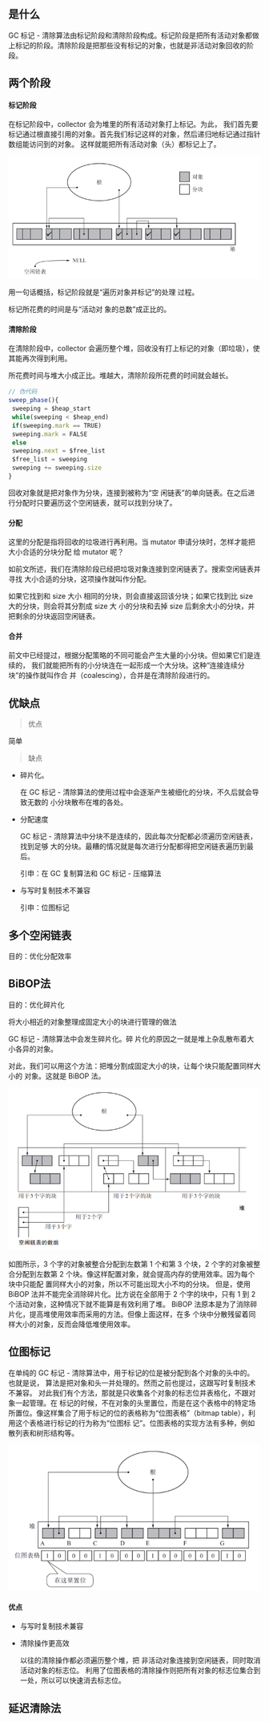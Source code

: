 ## 是什么

GC 标记 - 清除算法由标记阶段和清除阶段构成。标记阶段是把所有活动对象都做上标记的阶段。清除阶段是把那些没有标记的对象，也就是非活动对象回收的阶段。



## 两个阶段

#### 标记阶段

在标记阶段中，collector 会为堆里的所有活动对象打上标记。为此， 我们首先要标记通过根直接引用的对象。首先我们标记这样的对象，然后递归地标记通过指针数组能访问到的对象。 这样就能把所有活动对象（头）都标记上了。

<img src="../../../_assets/image/image-20200313175100254.png" alt="image-20200313175100254" style="zoom: 80%;" />

用一句话概括，标记阶段就是“遍历对象并标记”的处理 过程。

标记所花费的时间是与“活动对 象的总数”成正比的。



#### 清除阶段

在清除阶段中，collector 会遍历整个堆，回收没有打上标记的对象（即垃圾），使其能再次得到利用。

所花费时间与堆大小成正比。堆越大，清除阶段所花费的时间就会越长。

```js
// 伪代码
sweep_phase(){
 sweeping = $heap_start
 while(sweeping < $heap_end)
 if(sweeping.mark == TRUE)
 sweeping.mark = FALSE
 else
 sweeping.next = $free_list
 $free_list = sweeping
 sweeping += sweeping.size
}
```

回收对象就是把对象作为分块，连接到被称为“空 闲链表”的单向链表。在之后进行分配时只要遍历这个空闲链表，就可以找到分块了。





#### 分配

这里的分配是指将回收的垃圾进行再利用。当 mutator 申请分块时，怎样才能把大小合适的分块分配 给 mutator 呢？

如前文所述，我们在清除阶段已经把垃圾对象连接到空闲链表了。搜索空闲链表并寻找 大小合适的分块，这项操作就叫作分配。

如果它找到和 size 大小 相同的分块，则会直接返回该分块；如果它找到比 size 大的分块，则会将其分割成 size 大 小的分块和去掉 size 后剩余大小的分块，并把剩余的分块返回空闲链表。





#### 合并

前文中已经提过，根据分配策略的不同可能会产生大量的小分块。但如果它们是连续的， 我们就能把所有的小分块连在一起形成一个大分块。这种“连接连续分块”的操作就叫作合 并（coalescing），合并是在清除阶段进行的。





## 优缺点

> 优点

简单

> 缺点

- 碎片化。

  在 GC 标记 - 清除算法的使用过程中会逐渐产生被细化的分块，不久后就会导致无数的 小分块散布在堆的各处。

- 分配速度

  GC 标记 - 清除算法中分块不是连续的，因此每次分配都必须遍历空闲链表，找到足够 大的分块。最糟的情况就是每次进行分配都得把空闲链表遍历到最后。

  引申：在 GC 复制算法和 GC 标记 - 压缩算法

- 与写时复制技术不兼容

  引申：位图标记







## 多个空闲链表

目的：优化分配效率



## BiBOP法

目的：优化碎片化

将大小相近的对象整理成固定大小的块进行管理的做法

GC 标记 - 清除算法中会发生碎片化。碎 片化的原因之一就是堆上杂乱散布着大小各异的对象。

对此，我们可以用这个方法：把堆分割成固定大小的块，让每个块只能配置同样大小的 对象。这就是 BiBOP 法。

<img src="../../../_assets/image/image-20200320163053318.png" alt="image-20200320163053318" style="zoom:80%;" />

如图所示，3 个字的对象被整合分配到左数第 1 个和第 3 个块，2 个字的对象被整 合分配到左数第 2 个块。像这样配置对象，就会提高内存的使用效率。因为每个块中只能配 置同样大小的对象，所以不可能出现大小不均的分块。 但是，使用 BiBOP 法并不能完全消除碎片化。比方说在全部用于 2 个字的块中，只有 1 到 2 个活动对象，这种情况下就不能算是有效利用了堆。 BiBOP 法原本是为了消除碎片化，提高堆使用效率而采用的方法。但像上面这样，在多 个块中分散残留着同样大小的对象，反而会降低堆使用效率。



## 位图标记

在单纯的 GC 标记 - 清除算法中，用于标记的位是被分配到各个对象的头中的。也就是说， 算法是把对象和头一并处理的。然而之前也提过，这跟写时复制技术不兼容。 对此我们有个方法，那就是只收集各个对象的标志位并表格化，不跟对象一起管理。在 标记的时候，不在对象的头里置位，而是在这个表格中的特定场所置位。像这样集合了用于标记的位的表格称为“位图表格”（bitmap table），利用这个表格进行标记的行为称为“位图标 记”。位图表格的实现方法有多种，例如散列表和树形结构等。

<img src="../../../_assets/image/image-20200320164145742.png" alt="image-20200320164145742" style="zoom:80%;" />

#### 优点

- 与写时复制技术兼容

- 清除操作更高效

  以往的清除操作都必须遍历整个堆，把 非活动对象连接到空闲链表，同时取消活动对象的标志位。 利用了位图表格的清除操作则把所有对象的标志位集合到一处，所以可以快速消去标志位。





## 延迟清除法